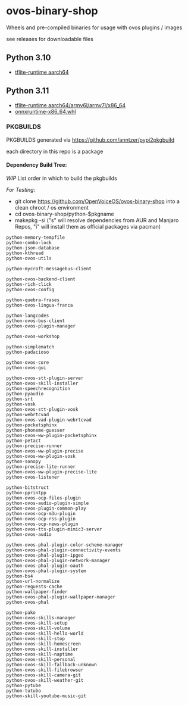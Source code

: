 # ovos-binary-shop
Wheels and pre-compiled binaries for usage with ovos plugins / images


see releases for downloadable files


## Python 3.10

- [tflite-runtime aarch64](https://github.com/OpenVoiceOS/ovos-binary-shop/releases/tag/tflite-runtime_python_3.10_aarch64.whl)


## Python 3.11

- [tflite-runtime aarch64/armv6l/armv7l/x86_64](https://github.com/OpenVoiceOS/ovos-binary-shop/releases/tag/tflite-runtime_python3.11_linux_aarch64%2Farmv6l%2Farmv7l%2Fx86_64.whl)
- [onnxruntime-x86_64.whl ](https://github.com/OpenVoiceOS/ovos-binary-shop/releases/tag/tflite-runtime_python3.11_linux_aarch64%2Farmv6l%2Farmv7l%2Fx86_64.whl)


### PKGBUILDS

PKGBUILDS generated via https://github.com/anntzer/pypi2pkgbuild

each directory in this repo is a package

#### Dependency Build Tree:

*WIP* List order in which to build the pkgbuilds

*For Testing*:
- git clone https://github.com/OpenVoiceOS/ovos-binary-shop into a clean chroot / os environment
- cd ovos-binary-shop/python-$pkgname
- makepkg -si ("s" will resolve dependencies from AUR and Manjaro Repos, "i" will install them as official packages via pacman)

```
python-memory-tempfile
python-combo-lock
python-json-database
python-kthread
python-ovos-utils

python-mycroft-messagebus-client

python-ovos-backend-client
python-rich-click
python-ovos-config

python-quebra-frases
python-ovos-lingua-franca

python-langcodes
python-ovos-bus-client
python-ovos-plugin-manager

python-ovos-workshop

python-simplematch
python-padacioso

python-ovos-core
python-ovos-gui

python-ovos-stt-plugin-server
python-ovos-skill-installer
python-speechrecognition
python-pyaudio
python-srt
python-vosk
python-ovos-stt-plugin-vosk
python-webrtcvad
python-ovos-vad-plugin-webrtcvad
python-pocketsphinx
python-phoneme-guesser
python-ovos-ww-plugin-pocketsphinx
python-petact
python-precise-runner
python-ovos-ww-plugin-precise
python-ovos-ww-plugin-vosk
python-sonopy
python-precise-lite-runner
python-ovos-ww-plugin-precise-lite
python-ovos-listener

python-bitstruct
python-pprintpp
python-ovos-ocp-files-plugin
python-ovos-audio-plugin-simple
python-ovos-plugin-common-play
python-ovos-ocp-m3u-plugin
python-ovos-ocp-rss-plugin
python-ovos-ocp-news-plugin
python-ovos-tts-plugin-mimic3-server
python-ovos-audio

python-ovos-phal-plugin-color-scheme-manager
python-ovos-phal-plugin-connectivity-events
python-ovos-phal-plugin-ipgeo
python-ovos-phal-plugin-network-manager
python-ovos-phal-plugin-oauth
python-ovos-phal-plugin-system
python-bs4
python-url-normalize
python-requests-cache
python-wallpaper-finder
python-ovos-phal-plugin-wallpaper-manager
python-ovos-phal

python-pako
python-ovos-skills-manager
python-ovos-skill-setup
python-ovos-skill-volume
python-ovos-skill-hello-world
python-ovos-skill-stop
python-ovos-skill-homescreen
python-ovos-skill-installer
python-ovos-skill-naptime
python-ovos-skill-personal
python-ovos-skill-fallback-unknown
python-ovos-skill-filebrowser
python-ovos-skill-camera-git
python-ovos-skill-weather-git
python-pytube
python-tutubo
python-skill-youtube-music-git
```

